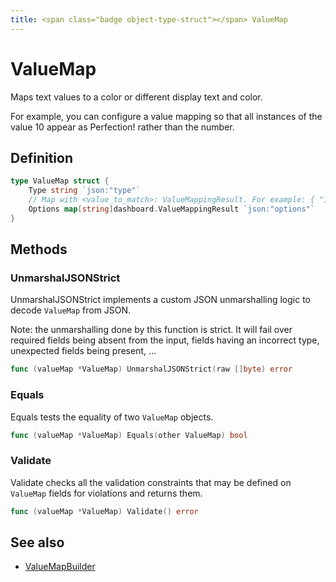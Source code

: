 ```yaml
---
title: <span class="badge object-type-struct"></span> ValueMap
---
```

# <span class="badge object-type-struct"></span> ValueMap

Maps text values to a color or different display text and color.

For example, you can configure a value mapping so that all instances of the value 10 appear as Perfection! rather than the number.

## Definition

```go
type ValueMap struct {
    Type string `json:"type"`
    // Map with <value_to_match>: ValueMappingResult. For example: { "10": { text: "Perfection!", color: "green" } }
    Options map[string]dashboard.ValueMappingResult `json:"options"`
}
```
## Methods

### <span class="badge object-method"></span> UnmarshalJSONStrict

UnmarshalJSONStrict implements a custom JSON unmarshalling logic to decode `ValueMap` from JSON.

Note: the unmarshalling done by this function is strict. It will fail over required fields being absent from the input, fields having an incorrect type, unexpected fields being present, …

```go
func (valueMap *ValueMap) UnmarshalJSONStrict(raw []byte) error
```

### <span class="badge object-method"></span> Equals

Equals tests the equality of two `ValueMap` objects.

```go
func (valueMap *ValueMap) Equals(other ValueMap) bool
```

### <span class="badge object-method"></span> Validate

Validate checks all the validation constraints that may be defined on `ValueMap` fields for violations and returns them.

```go
func (valueMap *ValueMap) Validate() error
```

## See also

 * <span class="badge builder"></span> [ValueMapBuilder](./builder-ValueMapBuilder.md)
